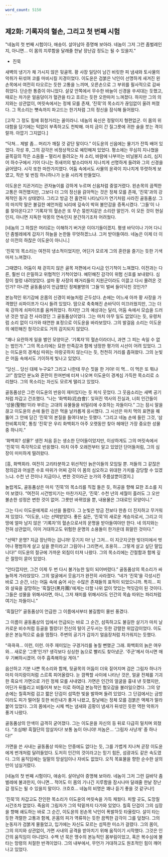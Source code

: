 ```yaml
---
word_count: 5150
---
```

## 제2화: 기록자의 혈손, 그리고 첫 번째 시험

"네놈의 첫 번째 시험이다, 애송이. 살아남아 증명해 보아라. 네놈이 그저 그런 좀벌레인지, 아니면… 이 몸의 지루함을 달래줄 한낱 장난감 정도는 될 수 있을지."
- 진묵

새벽의 냉기가 채 가시지 않은 뒷골목. 황 사장 일당이 남긴 비릿한 피 냄새와 토사물의 악취가 뒤섞여 코를 마비시킬 지경이었다. 이도윤은 검붉은 낙인이 선명하게 새겨진 왼손목에서 여전히 타오르는 듯한 고통을 느끼며, 오른손으로 그 부위를 필사적으로 감싸 쥐었다. 단순한 통증이 아니었다. 살갗 안쪽에서 무수한 바늘이 신경을 쑤셔대는 듯했고, 때로는 차가운 얼음덩이가 혈관을 타고 흐르는 듯한 오한마저 느껴졌다. 하지만 그의 의지와는 상관없이, 머릿속에서는 정체 모를 존재, ‘진묵’의 목소리가 끊임없이 울려 퍼졌다. 그 목소리는 뼛속까지 파고드는 한기처럼 그의 정신을 잠식해 들어왔다.

[고작 그 정도 힘에 휘청거리는 꼴이라니. 네놈의 육신은 정말이지 형편없군. 이 몸의 위대함을 담기에는 턱없이 부족하고도 천박해. 마치 금이 간 질그릇에 귀한 술을 붓는 격이랄까. 아깝기 그지없다.]

“닥쳐… 제발 좀… 머리가 깨질 것 같단 말이다.” 이도윤의 신음에는 물기가 잔뜩 배어 있었다. 각성 후, 그의 감각은 비정상적으로 예민해져 있었다. 평소에는 무심히 지나쳤을 골목길의 작은 소음들 – 멀리서 들려오는 차 소리, 바람에 나부끼는 비닐봉지 소리, 심지어 하수구에서 기어 다니는 쥐새끼의 발소리마저 지나치게 선명하게 들려와 그의 신경을 긁어댔다. 시각 또한 마찬가지였다. 어둠 속에서도 사물의 윤곽이 지나치게 뚜렷하게 보였고, 작은 빛 번짐 하나하나가 눈을 시리게 만들었다.

이도윤은 지끈거리는 관자놀이를 강하게 누르며 신음처럼 중얼거렸다. 왼손목의 끔찍한 고통은 여전했지만, 그보다 더 그의 정신을 갉아먹는 것은 정체 모를 존재, '진묵'과의 강제적인 동거 상태였다. 그리고 방금 전 홀연히 나타났다가 연기처럼 사라진 골동품상. 그의 마지막 말은 불길한 예언처럼 뇌리에 깊숙이 박혀 불안감을 증폭시켰다. ‘그들’이 나를 찾아온다고? ‘기록자’의 혈손은 또 무슨 뚱딴지같은 소리란 말인가. 이 모든 것이 현실인지, 아니면 지독한 악몽의 연속인지 분간하기조차 어려웠다.

[네놈의 그 하찮은 머리로는 이해하기 버거운 이야기들이겠지. 평생 바닥이나 기어 다니던 좀벌레에게 갑자기 하늘을 논한들 무엇하겠느냐. 그저 받아들여라. 네놈은 이제 더 이상 이전의 하찮은 이도윤이 아니니.]

‘진묵’의 목소리는 여전히 냉소적이었지만, 어딘가 모르게 그의 혼란을 즐기는 듯한 기색마저 느껴졌다.

그때였다. 어둠이 채 걷히지 않은 골목 저편에서 다시금 인기척이 느껴졌다. 이전과는 다른, 훨씬 더 은밀하고 위협적인 기척이었다. 예민해진 감각이 위험 신호를 보내왔다. 심장이 철렁 내려앉았다. 설마 황 사장의 패거리들이 지원군이라도 이끌고 다시 몰려온 것인가? 아니면 골동품상이 언급했던 정체불명의 ‘그들’이 벌써 들이닥친 것인가?

본능적인 위기감에 온몸의 신경이 바늘처럼 곤두섰다. 손에는 어느새 아까 황 사장을 가격했던 쇠파이프가 다시 들려 있었다. 땀으로 축축해진 손바닥이 미끄러웠지만, 그는 더욱 강하게 쇠파이프를 움켜쥐었다. 하지만 그의 예상과는 달리, 어둠 속에서 모습을 드러낸 것은 방금 전 사라졌던 그 골동품상이었다. 그는 마치 아무 일도 없었다는 듯, 유령처럼 소리 없이 다가와 태연한 표정으로 이도윤을 바라보았다. 그의 발걸음 소리는 이도윤의 예민해진 청각으로도 거의 감지되지 않았다.

“꽤나 요란하게 일을 벌인 모양이군. ‘기록자’의 혈손이라더니, 과연 그 피는 속일 수 없는 법인가.” 그의 목소리에는 묘한 만족감과 함께 냉정한 평가의 시선이 어려 있었다. 그는 이도윤의 경계심 따위는 아랑곳하지 않는다는 듯, 천천히 거리를 좁혀왔다. 그의 눈빛은 어둠 속에서도 기이하게 빛나고 있었다.

“당신… 당신 대체 누구요? 그리고 나한테 무슨 짓을 한 거야! 이 먹… 이 먹은 또 뭐냐고!” 참았던 분노와 혼란이 한꺼번에 터져 나오며 이도윤이 경계심 가득한 목소리로 소리쳤다. 그의 목소리는 자신도 모르게 떨리고 있었다.

골동품상은 그런 이도윤의 반응이 재미있다는 듯 피식 웃었다. 그 웃음소리는 새벽 공기처럼 차갑고 건조했다. “나는 ‘화백회(花白會)’. 잊혀진 역사의 진실과, 너희 인간들이 ‘성물(聖物)’이라 부르는 고대의 유물들을 비밀리에 수호하는 자들이다.” 그는 잠시 말을 끊고 이도윤의 손에 들린 검은 먹을 날카롭게 응시했다. 그 시선은 마치 먹의 표면을 꿰뚫어 그 안에 담긴 ‘진묵’의 본질을 들여다보는 듯했다. “그리고 네놈 손에 들린 그것, ‘삼한비록지묵’, 통칭 ‘진묵’은 우리 화백회가 아주 오랫동안 찾아 헤매던 가장 중요한 성물 중 하나지.”

‘화백회? 성물?’ 생전 처음 듣는 생소한 단어들이었지만, 이상하게도 그의 머릿속에서 ‘진묵’이 즉각적으로 반응했다. 마치 아주 오래전부터 알고 있었던 단어들처럼, 그의 심장이 미미하게 떨려왔다.

[흥, 화백회라. 여전히 고리타분하고 위선적인 늙은이들의 모임일 뿐. 저들의 그 같잖은 정의감과 어설픈 수호 따위가 어찌 감히 이 몸의 심오하고 위대한 가치를 감당할 수 있겠느냐. 수천 년 전이나 지금이나, 변한 것이라곤 눈가의 주름살뿐이겠지.]

놀랍게도, 골동품상은 마치 ‘진묵’의 목소리를 직접 들은 듯, 허공을 향해 묘한 조소를 지어 보였다. “여전히 시건방지기는 마찬가지군, ‘진묵’. 수천 년의 세월이 흘러도 그 오만불손한 성정은 변한 것이 없어. 그릇만 바뀌었을 뿐, 내용물은 그대로인 모양이니.”

그는 다시 이도윤에게로 시선을 돌렸다. 그 눈빛은 방금 전보다 한층 더 진지하고 무거워져 있었다. “이도윤, 너는 선택받았다. 좋든 싫든, ‘진묵’의 새로운 계승자로서, 그리고 이 땅에 얼마 남지 않은 ‘기록자’의 혈손으로서의 운명을 받아들여야만 한다. 네 의지와는 전혀 상관없이, 이미 거대하고도 위험한 운명의 소용돌이 한가운데 휘말린 것이다.”

“선택? 운명? 지금 장난하는 겁니까! 웃기지 마! 난 그저… 이 지긋지긋한 빚더미에서 벗어나 평범하게 살고 싶을 뿐이라고! 그림이나 그리면서, 조용히… 그렇게 살고 싶단 말입니다!” 이도윤의 절규에 가까운 외침이 터져 나왔다. 그의 목소리에는 간절함과 함께 깊은 절망이 묻어 있었다.

“안타깝지만, 그건 이제 두 번 다시 불가능한 일이 되어버렸다.” 골동품상의 목소리가 싸늘하게 가라앉았다. 그의 얼굴에서 웃음기가 완전히 사라졌다. “네가 ‘진묵’을 각성시킨 바로 그 순간, 너는 어둠 속에 숨어 사는 수많은 존재들의 표적이 되었으니까. 특히… 피와 살육을 갈망하는 ‘흑월단(黑月團)’에게는 더할 나위 없이 맛있는 먹잇감이 된 것이다. 그들은 성물을 위해서라면, 아니, 그저 재미를 위해서라도 인간의 목숨 따위는 파리처럼 여기는 자들이니.”

‘흑월단?’ 골동품상이 언급한 그 이름에서부터 불길함이 물씬 풍겼다.

그 이름이 골동품상의 입에서 언급되는 바로 그 순간, 섬뜩하고도 불길한 살기가 마치 날카로운 비수처럼 등골을 찔렀다! 전신의 털이 곤두서는 듯한 강렬한 위압감이었다. 이도윤은 본능적으로 숨을 멈췄다. 주변의 공기가 갑자기 얼음장처럼 차가워지는 듯했다.

“큭큭큭… 이런, 이런. 아주 재미있는 구경거리를 놓칠 뻔했군 그래. 화백회의 늙은 여우와… 새로운 ‘그릇’인가? 생각보다 싱싱한 놈으로 빨리도 찾아냈군. ‘주군’께서 아시면 매우 기뻐하시겠어. 아주 흡족해하실 게야.”

음산하고 기분 나쁜 목소리와 함께, 뒷골목의 어둠이 더욱 짙어지며 검은 그림자 하나가 마치 아지랑이처럼 스르륵 피어올랐다. 눈 깜짝할 사이에 나타난 것은, 얼굴 전체를 기괴한 흑요석 가면으로 가린 정체 모를 사내였다. 가면은 인간의 얼굴을 흉내 낸 듯했지만, 어딘가 뒤틀리고 비틀어져 보는 이로 하여금 본능적인 혐오감을 불러일으켰다. 그의 양손에는 칠흑처럼 검고 짧은 단검이 섬뜩한 빛을 발하며 들려 있었다. 그 단검에서는 금방이라도 피가 떨어질 듯한 비린내가 풍겨 나왔고, 칼날에는 정체 모를 검붉은 액체가 말라붙어 있었다. 그의 몸에서는 시체 썩는 냄새와 곰팡이 냄새가 뒤섞인 듯한 역한 악취가 풍겨 나왔다.

골동품상의 안색이 급격히 굳어졌다. 그는 이도윤을 자신의 등 뒤로 다급히 밀치며 외쳤다. “조심해! 흑월단의 암살자다! 보통 놈이 아니야! 저놈은… ‘그림자 사냥개’ 중 하나다!”

가면을 쓴 사내는 골동품상 따위는 안중에도 없다는 듯, 그를 가볍게 지나쳐 곧장 이도윤에게 번개처럼 달려들었다. 도저히 인간의 것이라고는 믿기 힘든, 섬광과도 같은 속도였다. 그의 움직임에는 일말의 망설임이나 자비도 없었다. 오직 목표물을 향한 순수한 살의만이 넘실거렸다.

[네놈의 첫 번째 시험이다, 애송이. 살아남아 증명해 보아라. 네놈이 그저 그런 길바닥 좀벌레에 불과한지, 아니면… 적어도 이 몸의 기나긴 지루함을 잠시나마 달래줄 한낱 장난감 정도는 될 수 있을지 말이다. 크흐흐… 네놈의 비명은 꽤나 듣기 좋을 것 같구나!]

‘진묵’의 차갑고도 잔인한 목소리가 이도윤의 머릿속을 가득 채웠다. 피할 곳도, 도망칠 시간조차 없었다. 죽음의 그림자가 그의 턱밑까지 다가와 있었다. 칠흑 단검이 그의 심장을 향해 쇄도하는 바로 그 순간, 이도윤의 왼손목 낙인이 폭발하듯 타올랐다. 살이 타는 듯한 격렬한 고통과 함께, 온몸의 피가 역류하는 듯한 끔찍한 감각이 그를 덮쳤다. 그의 눈동자가 검붉게 물들었고, 입가에는 자신도 모르는 섬뜩한 미소가 걸렸다. 그의 몸이, 그의 의지와 상관없이, 가면 사내의 공격을 받아치기 위해 움직이기 시작했다. 그것은 인간의 움직임이 아니었다. 수백 년 묵은 맹수의 본능적인 몸부림이었고, 혹은 복수심에 불타는 망령의 처절한 반격이었다. 그의 내부에서, 무언가 거대하고도 원초적인 힘이 깨어나고 있었다.